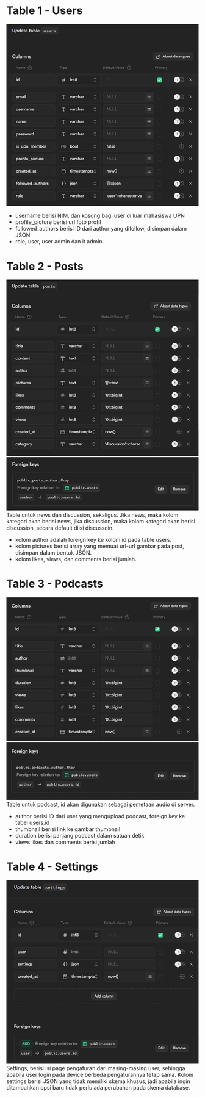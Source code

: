 # Table 1 - Users
![alt text](image-5.png)
- username berisi NIM, dan kosong bagi user di luar mahasiswa UPN
- profile_picture berisi url foto profil
- followed_authors berisi ID dari author yang difollow, disimpan dalam JSON
 - role, user, user admin dan it admin.

# Table 2 - Posts
![alt text](image.png)
![alt text](image-2.png)
Table untuk news dan discussion, sekaligus. Jika news, maka kolom kategori akan berisi news, jika discussion, maka kolom kategori akan berisi discussion, secara default diisi discussoin.

- kolom author adalah foreign key ke kolom id pada table users.
- kolom pictures berisi array yang memuat url-url gambar pada post, disimpan dalam bentuk JSON.
- kolom likes, views, dan comments berisi jumlah.

# Table 3 - Podcasts
![alt text](image-3.png)
![alt text](image-4.png)
Table untuk podcast, id akan digunakan sebagai pemetaan audio di server.
- author berisi ID dari user yang mengupload podcast, foreign key ke tabel users.id
- thumbnail berisi link ke gambar thumbnail
- duration berisi panjang podcast dalam satuan detik
- views likes dan comments berisi jumlah

# Table 4 - Settings
![alt text](image-1.png)
Settings, berisi isi page pengaturan dari masing-masing user, sehingga apabila user login pada device berbeda pengaturannya tetap sama.
Kolom settings berisi JSON yang tidak memiliki skema khusus, jadi apabila ingin ditambahkan opsi baru tidak perlu ada perubahan pada skema database.